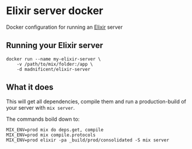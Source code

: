 # Elixir server docker

Docker configuration for running an [Elixir](http://elixir-lang.org/) server

## Running your Elixir server
    docker run --name my-elixir-server \
        -v /path/to/mix/folder:/app \
        -d madnificent/elixir-server

## What it does
This will get all dependencies, compile them and run a production-build of your server with `mix server`.

The commands boild down to:

    MIX_ENV=prod mix do deps.get, compile
    MIX_ENV=prod mix compile.protocols
    MIX_ENV=prod elixir -pa _build/prod/consolidated -S mix server
